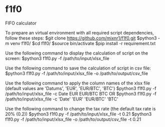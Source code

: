 # f1f0
FIFO calculator

To prepare an virtual environment with all required script dependencies, follow these steps:
    $git clone https://github.com/mixnr1/f1f0.git
    $python3 -m venv f1f0/
    $cd f1f0/
    $source bin/activate
    $pip install -r requirement.txt

Use the following command to display the calculation of script on the screen:
    $python3 f1f0.py -f /path/to/input/xlsx_file

Use the following command to save the calculation of script in csv file:
    $python3 f1f0.py -f /path/to/input/xlsx_file -o /path/to/output/csv_file 

Use the following command to apply the column names of the xlsx file (default values are 'Datums', 'EUR', 'EUR/BTC', 'BTC')
    $python3 f1f0.py -f /path/to/input/xlsx_file -c Date EUR EUR/BTC BTC
    OR
    $python3 f1f0.py -f /path/to/input/xlsx_file -c 'Date' 'EUR' 'EUR/BTC' 'BTC'

Use the following command to change the tax rate (the default tax rate is 20% (0.2))
    $python3 f1f0.py -f /path/to/input/xlsx_file -t 0.21 
    $python3 f1f0.py -f /path/to/input/xlsx_file -o /path/to/output/csv_file -t 0.21
